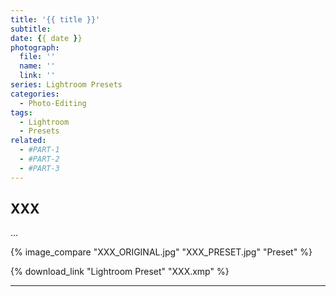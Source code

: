 ```yaml
---
title: '{{ title }}'
subtitle: 
date: {{ date }}
photograph: 
  file: ''
  name: ''
  link: ''
series: Lightroom Presets
categories:
  - Photo-Editing
tags:
  - Lightroom
  - Presets
related:
  - #PART-1
  - #PART-2
  - #PART-3
---
```


<!-- more -->

## XXX

...

{% image_compare
  "XXX_ORIGINAL.jpg"
  "XXX_PRESET.jpg"
  "Preset"
%}

{% download_link "Lightroom Preset" "XXX.xmp" %}

---